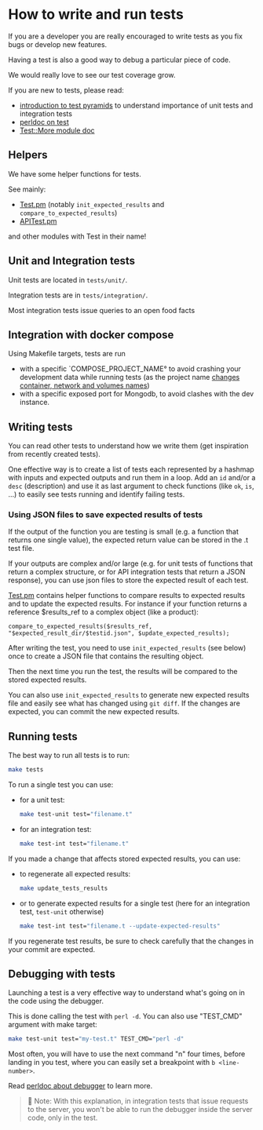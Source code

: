 # How to write and run tests

If you are a developer you are really encouraged to write tests as you fix bugs or develop new features.

Having a test is also a good way to debug a particular piece of code.

We would really love to see our test coverage grow.

If you are new to tests, please read:
- [introduction to test pyramids](https://automationstepbystep.com/2020/05/02/what-is-a-test-pyramid/) to understand importance of unit tests and integration tests
- [perldoc on test](https://perldoc.perl.org/Test)
- [Test::More module doc](https://perldoc.perl.org/Test::More)


## Helpers

We have some helper functions for tests.

See mainly:
* [Test.pm](https://openfoodfacts.github.io/openfoodfacts-server/dev/ref-perl-pod/ProductOpener/Test.html) (notably `init_expected_results` and `compare_to_expected_results`)
* [APITest.pm](https://openfoodfacts.github.io/openfoodfacts-server/dev/ref-perl-pod/ProductOpener/APITest.html)

and other modules with Test in their name!


## Unit and Integration tests

Unit tests are located in `tests/unit/`.

Integration tests are in `tests/integration/`.

Most integration tests issue queries to an open food facts

## Integration with docker compose

Using Makefile targets, tests are run 
* with a specific `COMPOSE_PROJECT_NAME° to avoid crashing your development data while running tests (as the project name [changes container, network and volumes names](https://docs.docker.com/compose/environment-variables/envvars/#compose_project_name))
* with a specific exposed port for Mongodb, to avoid clashes with the dev instance.

## Writing tests

You can read other tests to understand how we write them (get inspiration from recently created tests).

One effective way is to create a list of tests each represented by a hashmap with inputs and expected outputs and run them in a loop. Add an `id` and/or a `desc` (description) and use it as last argument to check functions (like `ok`, `is`, …) to easily see tests running and identify failing tests.

### Using JSON files to save expected results of tests

If the output of the function you are testing is small (e.g. a function that returns one single value), the expected return value can be stored in the .t test file.

If your outputs are complex and/or large (e.g. for unit tests of functions that return a complex structure, or for API integration tests that return a JSON response), you can use json files to store the expected result of each test. 

[Test.pm](https://openfoodfacts.github.io/openfoodfacts-server/dev/ref-perl-pod/ProductOpener/Test.html) contains helper functions to compare results to expected results and to update the expected results. For instance if your function returns a reference $results_ref to a complex object (like a product):

`compare_to_expected_results($results_ref, "$expected_result_dir/$testid.json", $update_expected_results);`

After writing the test, you need to use `init_expected_results` (see below) once to create a JSON file that contains the resulting object.

Then the next time you run the test, the results will be compared to the stored expected results.

You can also use `init_expected_results` to generate new expected results file and easily see what has changed using `git diff`. If the changes are expected, you can commit the new expected results.


## Running tests

The best way to run all tests is to run:

```bash
make tests
```

To run a single test you can use:

* for a unit test:
   ```bash
   make test-unit test="filename.t"
   ```
* for an integration test:
   ```bash
   make test-int test="filename.t"
   ```

If you made a change that affects stored expected results, you can use:

* to regenerate all expected results:
  ```bash
  make update_tests_results
  ```
* or to generate expected results for a single test
  (here for an integration test, `test-unit` otherwise)
  ```bash
  make test-int test="filename.t --update-expected-results"
  ```

If you regenerate test results, be sure to check carefully that the changes in your commit are expected.


## Debugging with tests

Launching a test is a very effective way to understand what's going on in the code using the debugger.

This is done calling the test with `perl -d`.
You can also use "TEST_CMD" argument with make target:

```bash
make test-unit test="my-test.t" TEST_CMD="perl -d"
```

Most often, you will have to use the next command "n" four times, before landing in you test, where you can easily set a breakpoint with `b <line-number>`.

Read [perldoc about debugger](https://perldoc.perl.org/perldebug) to learn more.


> :pencil: Note: With this explanation, in integration tests that issue requests to the server, you won't be able to run the debugger inside the server code, only in the test.

